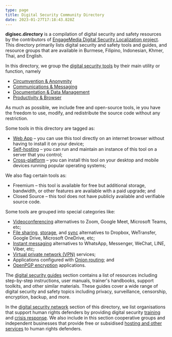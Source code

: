 ```yaml
---
type: page
title: Digital Security Community Directory
date: 2023-01-27T17:18:43.828Z
---
```

**digisec.directory** is a compilation of digital security and safety resources by the contributors of [EngageMedia Digital Security Localization project](https://engagemedia.org/projects/localization/). This directory primarily lists digital security and safety tools and guides, and resource groups that are available in Burmese, Filipino, Indonesian, Khmer, Thai, and English.

In this directory, we group the [digital security tools](/categories/digital-security-tools/) by their main utility or function, namely

* [Circumvention & Anonymity](/tags/circumvention-anonymity/)
* [Communications & Messaging](/tags/communications-messaging/)
* [Documentation & Data Management](/tags/documentation-data-management/)
* [Productivity & Browser](/tags/productivity-browser/)

As much as possible, we include free and open-source tools, ie you have the freedom to use, modify, and redistribute the source code without any restriction. 

Some tools in this directory are tagged as:

* [Web App](/tags/web-app/) – you can use this tool directly on an internet browser without having to install it on your device;
* [Self-hosting](/tags/self-hosting/) – you can run and maintain an instance of this tool on a server that you control;
* [Cross-platform](/tags/cross-platform/) – you can install this tool on your desktop and mobile devices running popular operating systems;

W﻿e also flag certain tools as:

* Freemium – this tool is available for free but additional storage, bandwidth, or other features are available with a paid upgrade; and
* Closed Source – this tool does not have publicly available and verifiable source code.

S﻿ome tools are grouped into special categories like:

* [Videoconferencing](/categories/Videoconferencing/) alternatives to Zoom, Google Meet, Microsoft Teams, etc;
* [File sharing](/categories/file-sharing/), [storage](/categories/file-storage/), and [sync](/categories/file-sync/) alternatives to Dropbox, WeTransfer, Google Drive, Microsoft OneDrive, etc;
* [Instant messaging](/categories/Instant-Messaging/) alternatives to WhatsApp, Messenger, WeChat, LINE, Viber, etc;
* [Virtual private network (VPN)](/categories/Virtual-Private-Network/) services;
* A﻿pplications c﻿onfigured with [Onion routing](/categories/onion-routing/);﻿ and
* [OpenPGP encryption](/categories/openpgp-encryption/) applications.

The [digital security guides](/categories/digital-security-guides/) section contains a list of resources including step-by-step instructions, user manuals, trainer's handbooks, support toolkits, and other similar materials. These guides cover a wide range of digital security and safety topics including privacy, surveillance, censorship, encryption, backup, and more.

In the [digital security network](/categories/digital-security-network/) section of this directory, we list organisations that support human rights defenders by providing digital security [training](/categories/digital-security-trainers/) and [crisis response](/categories/digital-security-crisis-responders/). We also include in this section cooperative groups and independent businesses that provide free or subsidised [hosting and other services](/categories/digital-security-service-providers/) to human rights defenders.